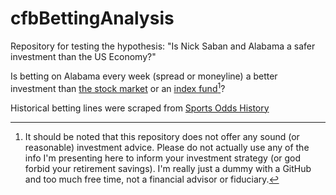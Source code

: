 # cfbBettingAnalysis
Repository for testing the hypothesis: "Is Nick Saban and Alabama a safer investment than the US Economy?"

Is betting on Alabama every week (spread or moneyline) a better investment than [the stock market](https://www.spglobal.com/marketintelligence/en/news-insights/latest-news-headlines/s-p-500-returns-to-halve-in-coming-decade-8211-goldman-sachs-59439981) or an [index fund](https://www.businessinsider.com/personal-finance/average-stock-market-return)[^footnote]?



Historical betting lines were scraped from [Sports Odds History](https://www.sportsoddshistory.com/cfb-team/?Team=Alabama&sa=cfb#nc)

[^footnote]: It should be noted that this repository does not offer any sound (or reasonable) investment advice. Please do not actually use any of the info I'm presenting here to inform your investment strategy (or god forbid your retirement savings). I'm really just a dummy with a GitHub and too much free time, not a financial advisor or fiduciary.



